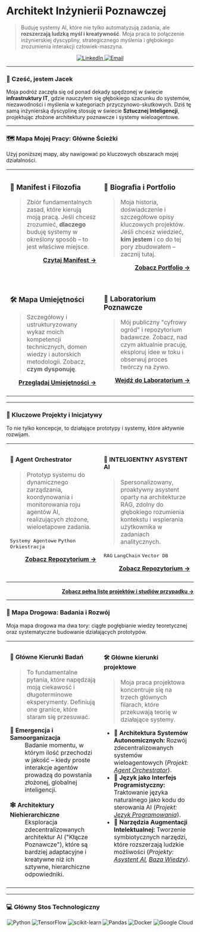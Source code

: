 # Architekt Inżynierii Poznawczej

> Buduję systemy AI, które nie tylko automatyzują zadania, ale **rozszerzają ludzką myśl i kreatywność**. Moja praca to połączenie inżynierskiej dyscypliny, strategicznego myślenia i głębokiego zrozumienia interakcji człowiek-maszyna.

<p align="center">
  <a href="https://www.linkedin.com/in/jacek-ma%C5%82ecki-01bab91b6/" target="_blank">
    <img src="https://img.shields.io/badge/LinkedIn-0077B5?style=for-the-badge&logo=linkedin&logoColor=white" alt="LinkedIn"/>
  </a>
  <a href="mailto:UZUPEŁNIJ ADRES E-MAIL" target="_blank">
    <img src="https://img.shields.io/badge/Email-D14836?style=for-the-badge&logo=gmail&logoColor=white" alt="Email"/>
  </a>
</p>

---

### 👋 Cześć, jestem Jacek

Moja podróż zaczęła się od ponad dekady spędzonej w świecie **infrastruktury IT**, gdzie nauczyłem się głębokiego szacunku do systemów, niezawodności i myślenia w kategoriach przyczynowo-skutkowych. Dziś tę samą inżynierską dyscyplinę stosuję w świecie **Sztucznej Inteligencji**, projektując złożone architektury poznawcze i systemy wieloagentowe.

---

### 🗺️ Mapa Mojej Pracy: Główne Ścieżki

Użyj poniższej mapy, aby nawigować po kluczowych obszarach mojej działalności.

<table width="100%" border="0" style="border: none;">
  <tr>
    <td width="50%" valign="top" style="border: none; padding: 10px;">
      <h3>📜 Manifest i Filozofia</h3>
      <blockquote>
        Zbiór fundamentalnych zasad, które kierują moją pracą. Jeśli chcesz zrozumieć, <strong>dlaczego</strong> buduję systemy w określony sposób – to jest właściwe miejsce.
      </blockquote>
      <p align="right">
        <a href="./MANIFEST.md"><strong>Czytaj Manifest →</strong></a>
      </p>
    </td>
    <td width="50%" valign="top" style="border: none; padding: 10px;">
      <h3>👤 Biografia i Portfolio</h3>
      <blockquote>
        Moja historia, doświadczenie i szczegółowe opisy kluczowych projektów. Jeśli chcesz wiedzieć, <strong>kim jestem</strong> i co do tej pory zbudowałem – zacznij tutaj.
      </blockquote>
      <p align="right">
        <a href="./ARCHITEKT.md"><strong>Zobacz Portfolio →</strong></a>
      </p>
    </td>
  </tr>
  <tr>
    <td width="50%" valign="top" style="border: none; padding: 10px;">
      <h3>🛠️ Mapa Umiejętności</h3>
      <blockquote>
        Szczegółowy i ustrukturyzowany wykaz moich kompetencji technicznych, domen wiedzy i autorskich metodologii. Zobacz, <strong>czym dysponuję</strong>.
      </blockquote>
      <p align="right">
        <a href="./Umiejetnosci.md"><strong>Przeglądaj Umiejętności →</strong></a>
      </p>
    </td>
    <td width="50%" valign="top" style="border: none; padding: 10px;">
      <h3>🔬 Laboratorium Poznawcze</h3>
      <blockquote>
        Mój publiczny "cyfrowy ogród" i repozytorium badawcze. Zobacz, nad czym aktualnie pracuję, eksploruj idee w toku i obserwuj proces twórczy na żywo.
      </blockquote>
      <p align="right">
        <a href="https://github.com/jacmal/Laboratorium_Poznawcze"><strong>Wejdź do Laboratorium →</strong></a>
      </p>
    </td>
  </tr>
</table>

---

### 🚀 Kluczowe Projekty i Inicjatywy

To nie tylko koncepcje, to działające prototypy i systemy, które aktywnie rozwijam.

<table width="100%" border="0" style="border: none;">
  <tr>
    <td width="50%" valign="top" style="border: none; padding: 10px;">
      <h4>🤖 Agent Orchestrator</h4>
      <blockquote>
        Prototyp systemu do dynamicznego zarządzania, koordynowania i monitorowania roju agentów AI, realizujących złożone, wieloetapowe zadania.
      </blockquote>
      <p>
        <kbd>Systemy Agentowe</kbd> <kbd>Python</kbd> <kbd>Orkiestracja</kbd>
      </p>
      <p align="right">
        <a href="UZUPEŁNIJ LINK DO REPOZYTORIUM"><strong>Zobacz Repozytorium →</strong></a>
      </p>
    </td>
    <td width="50%" valign="top" style="border: none; padding: 10px;">
      <h4>🧠 INTELIGENTNY ASYSTENT AI</h4>
      <blockquote>
        Spersonalizowany, proaktywny asystent oparty na architekturze RAG, zdolny do głębokiego rozumienia kontekstu i wspierania użytkownika w zadaniach analitycznych.
      </blockquote>
      <p>
        <kbd>RAG</kbd> <kbd>LangChain</kbd> <kbd>Vector DB</kbd>
      </p>
      <p align="right">
        <a href="UZUPEŁNIJ LINK DO REPOZYTORIUM"><strong>Zobacz Repozytorium →</strong></a>
      </p>
    </td>
  </tr>
</table>

<p align="right">
  <a href="./ARCHITEKT.md#📂-wybrane-projekty-i-studia-przypadków"><strong>Zobacz pełną listę projektów i studiów przypadku →</strong></a>
</p>

---

### 🔭 Mapa Drogowa: Badania i Rozwój

Moja mapa drogowa ma dwa tory: ciągłe pogłębianie wiedzy teoretycznej oraz systematyczne budowanie działających prototypów.

<table width="100%" border="0" style="border: none;">
  <tr>
    <td width="50%" valign="top" style="border: none; padding: 10px;">
      <h4>🧠 Główne Kierunki Badań</h4>
      <blockquote>
        To fundamentalne pytania, które napędzają moją ciekawość i długoterminowe eksperymenty. Definiują one granice, które staram się przesuwać.
      </blockquote>
      <dl>
        <dt><strong>🔬 Emergencja i Samoorganizacja</strong></dt>
        <dd>Badanie momentu, w którym ilość przechodzi w jakość – kiedy proste interakcje agentów prowadzą do powstania złożonej, globalnej inteligencji.</dd>
        <br>
        <dt><strong>🕸️ Architektury Niehierarchiczne</strong></dt>
        <dd>Eksploracja zdecentralizowanych architektur AI ("Kłącze Poznawcze"), które są bardziej adaptacyjne i kreatywne niż ich sztywne, hierarchiczne odpowiedniki.</dd>
      </dl>
    </td>
    <td width="50%" valign="top" style="border: none; padding: 10px;">
      <h4>🛠️ Główne kierunki projektowe</h4>
      <blockquote>
        Moja praca projektowa koncentruje się na trzech głównych filarach, które przekuwają teorię w działające systemy.
      </blockquote>
      <ul>
        <li>🚀 <strong>Architektura Systemów Autonomicznych:</strong> Rozwój zdecentralizowanych systemów wieloagentowych (<i>Projekt: <a href="UZUPEŁNIJ LINK">Agent Orchestrator</a></i>).</li>
        <li>💬 <strong>Język jako Interfejs Programistyczny:</strong> Traktowanie języka naturalnego jako kodu do sterowania AI (<i>Projekt: <a href="UZUPEŁNIJ LINK">Język Programowania</a></i>).</li>
        <li>🦾 <strong>Narzędzia Augmentacji Intelektualnej:</strong> Tworzenie symbiotycznych narzędzi, które rozszerzają ludzkie możliwości (<i>Projekty: <a href="UZUPEŁNIJ LINK">Asystent AI</a>, <a href="UZUPEŁNIJ LINK">Baza Wiedzy</a></i>).</li>
      </ul>
    </td>
  </tr>
</table>

---

### 💻 Główny Stos Technologiczny

<p align="center">
  <img src="https://img.shields.io/badge/Python-3776AB?style=for-the-badge&logo=python&logoColor=white" alt="Python"/>
  <img src="https://img.shields.io/badge/TensorFlow-FF6F00?style=for-the-badge&logo=tensorflow&logoColor=white" alt="TensorFlow"/>
  <img src="https://img.shields.io/badge/scikit--learn-F7931E?style=for-the-badge&logo=scikit-learn&logoColor=white" alt="scikit-learn"/>
  <img src="https://img.shields.io/badge/pandas-150458?style=for-the-badge&logo=pandas&logoColor=white" alt="Pandas"/>
  <img src="https://img.shields.io/badge/Docker-2496ED?style=for-the-badge&logo=docker&logoColor=white" alt="Docker"/>
  <img src="https://img.shields.io/badge/Google_Cloud-4285F4?style=for-the-badge&logo=google-cloud&logoColor=white" alt="Google Cloud"/>
</p>
